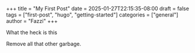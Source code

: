 +++
title = "My First Post"
date = 2025-01-27T22:15:35-08:00
draft = false
tags = ["first-post", "hugo", "getting-started"]
categories = ["general"]
author = "Fazzi"
+++

What the heck is this 

Remove all that other garbage. 

<!-- showToc = true
showReadingTime = true
>